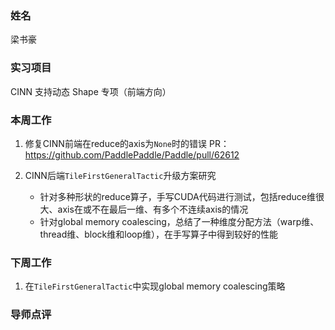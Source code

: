 ### 姓名

梁书豪

### 实习项目

CINN 支持动态 Shape 专项（前端方向）

### 本周工作

1. 修复CINN前端在reduce的axis为`None`时的错误 PR：https://github.com/PaddlePaddle/Paddle/pull/62612

2. CINN后端`TileFirstGeneralTactic`升级方案研究

    * 针对多种形状的reduce算子，手写CUDA代码进行测试，包括reduce维很大、axis在或不在最后一维、有多个不连续axis的情况
    * 针对global memory coalescing，总结了一种维度分配方法（warp维、thread维、block维和loop维），在手写算子中得到较好的性能

### 下周工作

1. 在`TileFirstGeneralTactic`中实现global memory coalescing策略

### 导师点评
